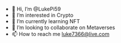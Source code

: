 - 👋 Hi, I’m @LukePi59
- 👀 I’m interested in Crypto
- 🌱 I’m currently learning NFT
- 💞️ I’m looking to collaborate on Metaverses
- 📫 How to reach me luke7366@live.com
<!---
LukePi59/LukePi59 is a ✨ special ✨ repository because its `README.md` (this file) appears on your GitHub profile.
You can click the Preview link to take a look at your changes.
--->
